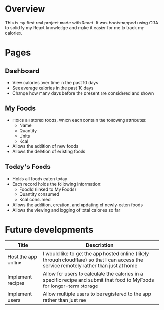 # Overview

This is my first real project made with React. It was bootstrapped using CRA to solidify my React knowledge and make it easier for me to track my calories. 

# Pages

## Dashboard
+ View calories over time in the past 10 days
+ See average calories in the past 10 days
+ Change how many days before the present are considered and shown

## My Foods
+ Holds all stored foods, which each contain the following attributes:
  + Name
  + Quantity
  + Units
  + Kcal
+ Allows the addition of new foods
+ Allows the deletion of existing foods

## Today's Foods
+ Holds all foods eaten today
+ Each record holds the following information:
  + FoodId (linked to My Foods)
  + Quantity consumed
  + Kcal consumed
+ Allows the addition, creation, and updating of newly-eaten foods
+ Allows the viewing and logging of total calories so far 


# Future developments
| Title | Description |
| ---- | ---- |
| Host the app online | I would like to get the app hosted online (likely through cloudflare) so that I can access the service remotely rather than just at home |
| Implement recipes | Allow for users to calculate the calories in a specific recipe and submit that food to MyFoods for longer-term storage |
| Implement users | Allow multiple users to be registered to the app rather than just me |
